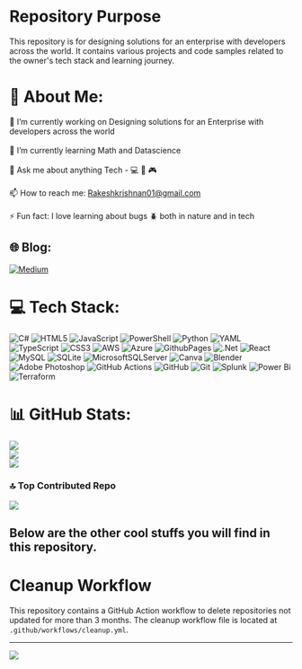# Repository Purpose
This repository is for designing solutions for an enterprise with developers across the world. It contains various projects and code samples related to the owner's tech stack and learning journey.

# 💫 About Me:
🔭 I’m currently working on Designing solutions for an Enterprise with developers across the world<br><br>🌱 I’m currently learning Math and Datascience<br><br>💬 Ask me about anything Tech - 💻 💾 🎮<br><br>📫 How to reach me: Rakeshkrishnan01@gmail.com<br><br>⚡ Fun fact: I love learning about bugs 🪲 both in nature and in tech 


## 🌐 Blog:
[![Medium](https://img.shields.io/badge/Medium-12100E?logo=medium&logoColor=white)](https://medium.com/@rakeshkrishnan01) 

# 💻 Tech Stack:
![C#](https://img.shields.io/badge/c%23-%23239120.svg?style=flat-square&logo=csharp&logoColor=white) ![HTML5](https://img.shields.io/badge/html5-%23E34F26.svg?style=flat-square&logo=html5&logoColor=white) ![JavaScript](https://img.shields.io/badge/javascript-%23323330.svg?style=flat-square&logo=javascript&logoColor=%23F7DF1E) ![PowerShell](https://img.shields.io/badge/PowerShell-%235391FE.svg?style=flat-square&logo=powershell&logoColor=white) ![Python](https://img.shields.io/badge/python-3670A0?style=flat-square&logo=python&logoColor=ffdd54) ![YAML](https://img.shields.io/badge/yaml-%23ffffff.svg?style=flat-square&logo=yaml&logoColor=151515) ![TypeScript](https://img.shields.io/badge/typescript-%23007ACC.svg?style=flat-square&logo=typescript&logoColor=white) ![CSS3](https://img.shields.io/badge/css3-%231572B6.svg?style=flat-square&logo=css3&logoColor=white) ![AWS](https://img.shields.io/badge/AWS-%23FF9900.svg?style=flat-square&logo=amazon-aws&logoColor=white) ![Azure](https://img.shields.io/badge/azure-%230072C6.svg?style=flat-square&logo=microsoftazure&logoColor=white) ![GithubPages](https://img.shields.io/badge/github%20pages-121013?style=flat-square&logo=github&logoColor=white) ![.Net](https://img.shields.io/badge/.NET-5C2D91?style=flat-square&logo=.net&logoColor=white) ![React](https://img.shields.io/badge/react-%2320232a.svg?style=flat-square&logo=react&logoColor=%2361DAFB) ![MySQL](https://img.shields.io/badge/mysql-4479A1.svg?style=flat-square&logo=mysql&logoColor=white) ![SQLite](https://img.shields.io/badge/sqlite-%2307405e.svg?style=flat-square&logo=sqlite&logoColor=white) ![MicrosoftSQLServer](https://img.shields.io/badge/Microsoft%20SQL%20Server-CC2927?style=flat-square&logo=microsoft%20sql%20server&logoColor=white) ![Canva](https://img.shields.io/badge/Canva-%2300C4CC.svg?style=flat-square&logo=Canva&logoColor=white) ![Blender](https://img.shields.io/badge/blender-%23F5792A.svg?style=flat-square&logo=blender&logoColor=white) ![Adobe Photoshop](https://img.shields.io/badge/adobe%20photoshop-%2331A8FF.svg?style=flat-square&logo=adobe%20photoshop&logoColor=white) ![GitHub Actions](https://img.shields.io/badge/github%20actions-%232671E5.svg?style=flat-square&logo=githubactions&logoColor=white) ![GitHub](https://img.shields.io/badge/github-%23121011.svg?style=flat-square&logo=github&logoColor=white) ![Git](https://img.shields.io/badge/git-%23F05033.svg?style=flat-square&logo=git&logoColor=white) ![Splunk](https://img.shields.io/badge/splunk-%23000000.svg?style=flat-square&logo=splunk&logoColor=white) ![Power Bi](https://img.shields.io/badge/power_bi-F2C811?style=flat-square&logo=powerbi&logoColor=black) ![Terraform](https://img.shields.io/badge/terraform-%235835CC.svg?style=flat-square&logo=terraform&logoColor=white)
# 📊 GitHub Stats:
![](https://github-readme-stats.vercel.app/api?username=GH-user-001&theme=merko&hide_border=false&include_all_commits=true&count_private=true)<br/>
![](https://github-readme-streak-stats.herokuapp.com/?user=GH-user-001&theme=merko&hide_border=false)<br/>
![](https://github-readme-stats.vercel.app/api/top-langs/?username=GH-user-001&theme=merko&hide_border=false&include_all_commits=true&count_private=true&layout=compact)

### 🔝 Top Contributed Repo
![](https://github-contributor-stats.vercel.app/api?username=GH-user-001&limit=5&theme=dark&combine_all_yearly_contributions=true)

## Below are the other cool stuffs you will find in this repository.
# Cleanup Workflow
This repository contains a GitHub Action workflow to delete repositories not updated for more than 3 months. The cleanup workflow file is located at `.github/workflows/cleanup.yml`.

---
[![](https://visitcount.itsvg.in/api?id=GH-user-001&icon=0&color=0)](https://visitcount.itsvg.in)

<!-- Proudly created with GPRM ( https://gprm.itsvg.in ) -->
